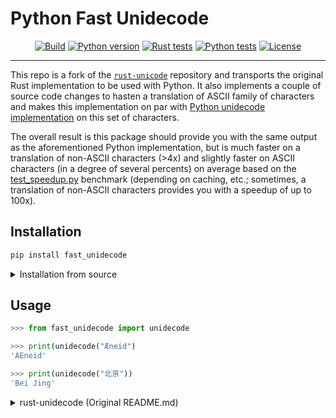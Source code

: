 # Python Fast Unidecode

<div align="center">

[![Build](https://github.com/stancld/rust-unidecode/actions/workflows/ci_install-pkg.yml/badge.svg?branch=master&event=push)](https://github.com/stancld/rust-unidecode/actions/workflows/ci_install-pkg.yml)
[![Python version](https://img.shields.io/badge/python-3.8%7C3.9%7C3.10-blue)](https://img.shields.io/badge/python-3.8%7C3.9%7C3.10-blue)
[![Rust tests](https://github.com/stancld/rust-unidecode/actions/workflows/ci_test.yml/badge.svg?branch=master&event=push)](https://github.com/stancld/rust-unidecode/actions/workflows/ci_test.yml)
[![Python tests](https://github.com/stancld/rust-unidecode/actions/workflows/ci_python-test.yml/badge.svg?branch=master&event=push)](https://github.com/stancld/rust-unidecode/actions/workflows/ci_python-test.yml)
[![License](https://img.shields.io/crates/l/unidecode.svg?style=flat-square)](https://github.com/stancld/rust-unidecode/blob/master/LICENSE)

______________________________________________________________________
</div>



This repo is a fork of the [`rust-unicode`](https://github.com/chowdhurya/rust-unidecode)
repository and transports the original Rust implementation to be used with Python.
It also implements a couple of source code changes to hasten a translation of
ASCII family of characters and makes this implementation on par with [Python unidecode
implementation](https://github.com/avian2/unidecode) on this set of characters.

The overall result is this package should provide you with the same output
as the aforementioned Python implementation, but is much faster on a translation of
non-ASCII characters (>4x) and slightly faster on ASCII characters (in a degree of several percents) on average based on
the [test_speedup.py](./test_speedup.py) benchmark (depending on caching, etc.; sometimes, a translation of
non-ASCII characters provides you with a speedup of up to 100x).

## Installation

```bash
pip install fast_unidecode
```

<details>
  <summary> Installation from source </summary>

First, you need to build the package using [`maturin`](https://github.com/PyO3/maturin),
then install `fast_unidecode` simply with `pip`.

```bash
maturin build --release
pip install target/wheels/fast_unidecode...
```
</details>

## Usage

```python
>>> from fast_unidecode import unidecode

>>> print(unidecode("Æneid")
'AEneid'

>>> print(unidecode("北亰"))
'Bei Jing'
```


<details>
  <summary> rust-unidecode (Original README.md) </summary>

[Documentation](https://docs.rs/unidecode/)

The `rust-unidecode` library is a Rust port of Sean M. Burke's famous
[`Text::Unidecode`](http://search.cpan.org/~sburke/Text-Unidecode-1.23/lib/Text/Unidecode.pm)
module for Perl. It transliterates Unicode strings such as "Æneid" into pure
ASCII ones such as "AEneid." For a detailed explanation on the rationale behind
using such a library, you can refer to both the documentation of the original
module and
[this article](http://interglacial.com/~sburke/tpj/as_html/tpj22.html) written
by Burke in 2001.

The data set used to translate the Unicode was ported directly from the
`Text::Unidecode` module using a Perl script, so `rust-unidecode` should produce
identical output.

Examples
--------
```rust
extern crate unidecode;
use unidecode::unidecode;

assert_eq!(unidecode("Æneid"), "AEneid");
assert_eq!(unidecode("étude"), "etude");
assert_eq!(unidecode("北亰"), "Bei Jing");
assert_eq!(unidecode("ᔕᓇᓇ"), "shanana");
assert_eq!(unidecode("げんまい茶"), "genmaiCha ");
```

Guarantees and Warnings
-----------------------
Here are some guarantees you have when calling `unidecode()`:
  * The `String` returned will be valid ASCII; the decimal representation of
    every `char` in the string will be between 0 and 127, inclusive.
  * Every ASCII character (0x0000 - 0x007F) is mapped to itself.
  * All Unicode characters will translate to a string containing newlines
    (`"\n"`) or ASCII characters in the range 0x0020 - 0x007E. So for example,
    no Unicode character will translate to `\u{01}`. The exception is if the
    ASCII character itself is passed in, in which case it will be mapped to
    itself. (So `'\u{01}'` will be mapped to `"\u{01}"`.)

There are, however, some things you should keep in mind:
  * As stated, some transliterations do produce `\n` characters.
  * Some Unicode characters transliterate to an empty string, either on purpose
    or because `rust-unidecode` does not know about the character.
  * Some Unicode characters are unknown and transliterate to `"[?]"`.
  * Many Unicode characters transliterate to multi-character strings. For
    example, 北 is transliterated as "Bei ".

This information was paraphrased from the original `Text::Unidecode`
documentation.

</details>
